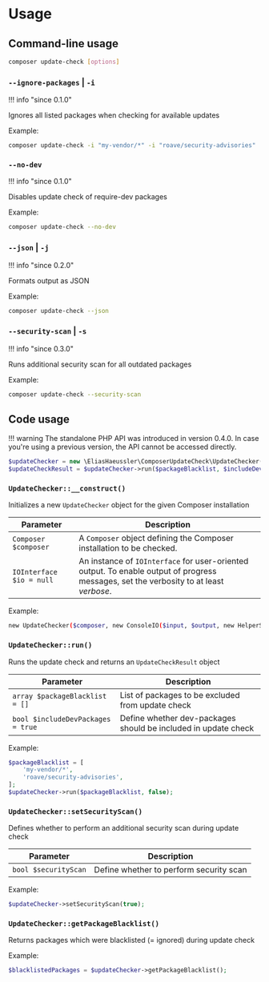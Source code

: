 # Usage

## Command-line usage

```bash
composer update-check [options]
```

### `--ignore-packages` | `-i`

!!! info "since 0.1.0"

Ignores all listed packages when checking for available updates

Example:

```bash
composer update-check -i "my-vendor/*" -i "roave/security-advisories"
```

### `--no-dev`

!!! info "since 0.1.0"

Disables update check of require-dev packages

Example:

```bash
composer update-check --no-dev
```

### `--json` | `-j`

!!! info "since 0.2.0"

Formats output as JSON

Example:

```bash
composer update-check --json
```

### `--security-scan` | `-s`

!!! info "since 0.3.0"

Runs additional security scan for all outdated packages

Example:

```bash
composer update-check --security-scan
```

## Code usage

!!! warning
    The standalone PHP API was introduced in version 0.4.0.
    In case you're using a previous version, the API cannot be accessed directly.

```php
$updateChecker = new \EliasHaeussler\ComposerUpdateCheck\UpdateChecker($composer, $io);
$updateCheckResult = $updateChecker->run($packageBlacklist, $includeDevPackages);
```

### `UpdateChecker::__construct()`

Initializes a new `UpdateChecker` object for the given Composer installation

| Parameter | Description |
| --------- | ----------- |
| `Composer $composer` | A `Composer` object defining the Composer installation to be checked. |
| `IOInterface $io = null` | An instance of `IOInterface` for user-oriented output. To enable output of progress messages, set the verbosity to at least _verbose_. |

Example:

```bash
new UpdateChecker($composer, new ConsoleIO($input, $output, new HelperSet()));
```

### `UpdateChecker::run()`

Runs the update check and returns an `UpdateCheckResult` object

| Parameter | Description |
| --------- | ----------- |
| `array $packageBlacklist = []` | List of packages to be excluded from update check |
| `bool $includeDevPackages = true` | Define whether dev-packages should be included in update check | 

Example:

```php
$packageBlacklist = [
    'my-vendor/*',
    'roave/security-advisories',
];
$updateChecker->run($packageBlacklist, false);
```

### `UpdateChecker::setSecurityScan()`

Defines whether to perform an additional security scan during update check

| Parameter | Description |
| --------- | ----------- |
| `bool $securityScan` | Define whether to perform security scan |

Example:

```php
$updateChecker->setSecurityScan(true);
```

### `UpdateChecker::getPackageBlacklist()`

Returns packages which were blacklisted (= ignored) during update check

Example:

```php
$blacklistedPackages = $updateChecker->getPackageBlacklist();
```
